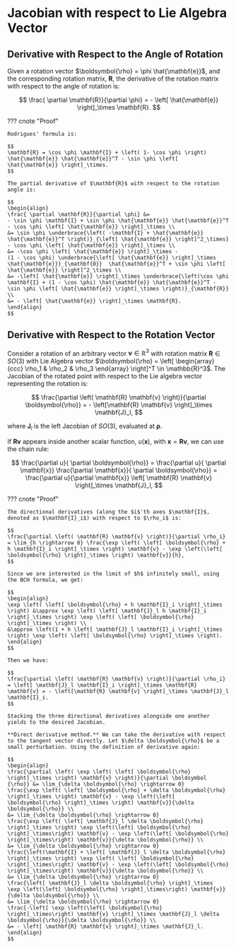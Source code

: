 # Jacobian with respect to Lie Algebra Vector

## Derivative with Respect to the Angle of Rotation

Given a rotation vector $\boldsymbol{\rho} = \phi \hat{\mathbf{e}}$, and the corresponding rotation matrix, $\mathbf{R}$, the derivative of the rotation matrix with respect to the angle of rotation is:

$$
\frac{ \partial \mathbf{R}}{\partial \phi} = - \left[ \hat{\mathbf{e}} \right]_\times \mathbf{R}.
$$

??? cnote "Proof"

    Rodrigues' formula is:

    $$
    \mathbf{R} = \cos \phi \mathbf{I} + \left( 1- \cos \phi \right) \hat{\mathbf{e}} \hat{\mathbf{e}}^T - \sin \phi \left[ \hat{\mathbf{e}} \right]_\times.
    $$

    The partial derivative of $\mathbf{R}$ with respect to the rotation angle is:

    $$
    \begin{align}
    \frac{ \partial \mathbf{R}}{\partial \phi} &=
    - \sin \phi \mathbf{I} + \sin \phi \hat{\mathbf{e}} \hat{\mathbf{e}}^T - \cos \phi \left[ \hat{\mathbf{e}} \right]_\times \\ 
    &= \sin \phi \underbrace{\left( -\mathbf{I} + \hat{\mathbf{e}} \hat{\mathbf{e}}^T \right)}_{\left[ \hat{\mathbf{e}} \right]^2_\times} - \cos \phi \left[ \hat{\mathbf{e}} \right]_\times \\
    &= -\cos \phi \left[ \hat{\mathbf{e}} \right]_\times - 
    (1 - \cos \phi) \underbrace{\left[ \hat{\mathbf{e}} \right]_\times \hat{\mathbf{e}}}_{\mathbf{0}}  \hat{\mathbf{e}}^T + \sin \phi \left[ \hat{\mathbf{e}} \right]^2_\times \\
    &= -\left[ \hat{\mathbf{e}} \right]_\times \underbrace{\left(\cos \phi \mathbf{I} + (1 - \cos \phi) \hat{\mathbf{e}} \hat{\mathbf{e}}^T - \sin \phi \left[ \hat{\mathbf{e}} \right]_\times \right)}_{\mathbf{R}} \\
    &= - \left[ \hat{\mathbf{e}} \right]_\times \mathbf{R}.
    \end{align}
    $$

## Derivative with Respect to the Rotation Vector

Consider a rotation of an arbitrary vector $\mathbf{v} \in \mathbb{R}^3$ with rotation matrix $\mathbf{R} \in SO(3)$ with Lie Algebra vector $\boldsymbol{\rho} = \left[ \begin{array}{ccc} \rho_1 & \rho_2 & \rho_3 \end{array} \right]^T \in \mathbb{R}^3$. The Jacobian of the rotated point with respect to the Lie algebra vector representing the rotation is:

$$
\frac{\partial \left( \mathbf{R} \mathbf{v} \right)}{\partial \boldsymbol{\rho}} = - \left[\mathbf{R} \mathbf{v} \right]_\times \mathbf{J}_l,
$$

where $\mathbf{J}_l$ is the left Jacobian of $SO(3)$, evaluated at $\boldsymbol{\rho}$.

If $\mathbf{R} \mathbf{v}$ appears inside another scalar function, $u(\mathbf{x})$, with $\mathbf{x} = \mathbf{R} \mathbf{v}$, we can use the chain rule:

$$
\frac{\partial u}{ \partial \boldsymbol{\rho}} = 
\frac{\partial u}{ \partial \mathbf{x}} 
\frac{\partial \mathbf{x}}{ \partial \boldsymbol{\rho}}
= \frac{\partial u}{\partial \mathbf{x}} 
\left[ \mathbf{R} \mathbf{v} \right]_\times \mathbf{J}_l,
$$

??? cnote "Proof"

    The directional derivatives (along the $i$'th axes $\mathbf{I}$, denoted as $\mathbf{I}_i$) with respect to $\rho_i$ is:

    $$
    \frac{\partial \left( \mathbf{R} \mathbf{v} \right)}{\partial \rho_i} = \lim_{h \rightarrow 0} \frac{\exp \left( \left[ \boldsymbol{\rho} + h \mathbf{I}_i \right]_\times \right) \mathbf{v} - \exp \left(\left[ \boldsymbol{\rho} \right]_\times \right) \mathbf{v}}{h},
    $$

    Since we are interested in the limit of $h$ infinitely small, using the BCH formula, we get:

    $$
    \begin{align}
    \exp \left( \left[ \boldsymbol{\rho} + h \mathbf{I}_i \right]_\times \right) &\approx \exp \left( \left[ \mathbf{J}_l h \mathbf{I}_i \right]_\times \right) \exp \left( \left[ \boldsymbol{\rho} \right]_\times \right) \\
    &\approx \left(1 + h \left[ \mathbf{J}_l \mathbf{I}_i \right]_\times \right) \exp \left( \left[ \boldsymbol{\rho} \right]_\times \right).
    \end{align}
    $$

    Then we have:

    $$
    \frac{\partial \left( \mathbf{R} \mathbf{v} \right)}{\partial \rho_i} = \left[ \mathbf{J}_l \mathbf{I}_i \right]_\times \mathbf{R} \mathbf{v} = - \left[\mathbf{R} \mathbf{v} \right]_\times \mathbf{J}_l \mathbf{I}_i.
    $$

    Stacking the three directional derivatives alongside one another yields to the desired Jacobian.

    **Direct derivative method.** We can take the derivative with respect to the tangent vector directly. Let $\delta \boldsymbol{\rho}$ be a small perturbation. Using the definition of derivative again:

    $$
    \begin{align}
    \frac{\partial \left( \exp \left( \left[ \boldsymbol{\rho} \right]_\times \right) \mathbf{v} \right)}{\partial \boldsymbol  {\rho}} &= \lim_{\delta \boldsymbol{\rho} \rightarrow 0} 
    \frac{\exp \left( \left[ \boldsymbol{\rho} + \delta \boldsymbol{\rho} \right]_\times \right) \mathbf{v} - \exp \left(\left[ \boldsymbol{\rho} \right]_\times \right) \mathbf{v}}{\delta \boldsymbol{\rho}} \\
    &= \lim_{\delta \boldsymbol{\rho} \rightarrow 0} 
    \frac{\exp \left( \left[ \mathbf{J}_l \delta \boldsymbol{\rho} \right]_\times \right) \exp \left(\left[ \boldsymbol{\rho} \right]_\times\right) \mathbf{v} - \exp \left(\left[ \boldsymbol{\rho} \right]_\times\right) \mathbf{v}}{\delta \boldsymbol{\rho}} \\
    &= \lim_{\delta \boldsymbol{\rho} \rightarrow 0} 
    \frac{\left(\mathbf{I} + \left[ \mathbf{J}_l \delta \boldsymbol{\rho} \right]_\times \right) \exp \left( \left[ \boldsymbol{\rho} \right]_\times\right) \mathbf{v} - \exp \left(\left[ \boldsymbol{\rho} \right]_\times\right) \mathbf{v}}{\delta \boldsymbol{\rho}} \\
    &= \lim_{\delta \boldsymbol{\rho} \rightarrow 0} 
    \frac{\left[ \mathbf{J}_l \delta \boldsymbol{\rho} \right]_\times  \exp \left(\left[ \boldsymbol{\rho} \right]_\times\right) \mathbf{v}}{\delta \boldsymbol{\rho}} \\
    &= \lim_{\delta \boldsymbol{\rho} \rightarrow 0} 
    \frac{-\left[ \exp \left(\left[ \boldsymbol{\rho} \right]_\times\right) \mathbf{v} \right]_\times \mathbf{J}_l \delta \boldsymbol{\rho}}{\delta \boldsymbol{\rho}} \\
    &= - \left[ \mathbf{R} \mathbf{v} \right]_\times \mathbf{J}_l.
    \end{align}
    $$
